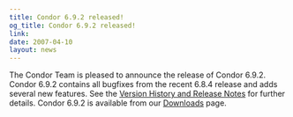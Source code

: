 ```yaml
---
title: Condor 6.9.2 released!
og_title: Condor 6.9.2 released!
link: 
date: 2007-04-10
layout: news
---
```


The Condor Team is pleased to announce the release of Condor 6.9.2. Condor 6.9.2 contains all bugfixes from the recent 6.8.4 release and adds several new features.  See the <a href="manual/latest-dev/9_Version_History.html">Version History and Release Notes</a> for further details. Condor 6.9.2 is available from our <a href="downloads/">Downloads</a> page.

